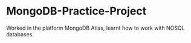 # MongoDB-Practice-Project
Worked in the platform MongoDB Atlas, learnt how to work with NOSQL databases. 
